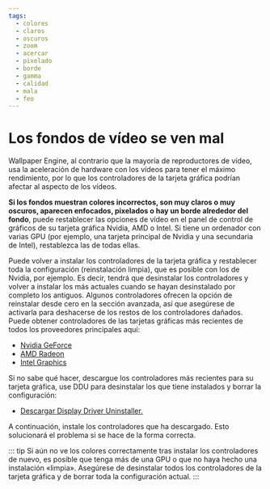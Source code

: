 ```yaml
---
tags:
  - colores
  - claros
  - oscuros
  - zoom
  - acercar
  - pixelado
  - borde
  - gamma
  - calidad
  - mala
  - feo
---
```


# Los fondos de vídeo se ven mal

Wallpaper Engine, al contrario que la mayoría de reproductores de vídeo, usa la aceleración de hardware con los vídeos para tener el máximo rendimiento, por lo que los controladores de la tarjeta gráfica podrían afectar al aspecto de los vídeos.

**Si los fondos muestran colores incorrectos, son muy claros o muy oscuros, aparecen enfocados, pixelados o hay un borde alrededor del fondo**, puede restablecer las opciones de vídeo en el panel de control de gráficos de su tarjeta gráfica Nvidia, AMD o Intel. Si tiene un ordenador con varias GPU (por ejemplo, una tarjeta principal de Nvidia y una secundaria de Intel), restablezca las de todas ellas.

Puede volver a instalar los controladores de la tarjeta gráfica y restablecer toda la configuración (reinstalación limpia), que es posible con los de Nvidia, por ejemplo. Es decir, tendrá que desinstalar los controladores y volver a instalar los más actuales cuando se hayan desinstalado por completo los antiguos. Algunos controladores ofrecen la opción de reinstalar desde cero en la sección avanzada, así que asegúrese de activarla para deshacerse de los restos de los controladores dañados. Puede obtener controladores de las tarjetas gráficas más recientes de todos los proveedores principales aquí:

* [Nvidia GeForce](https://www.nvidia.es/Download/index.aspx?lang=es)
* [AMD Radeon](https://www.amd.com/es/support)
* [Intel Graphics](https://downloadcenter.intel.com/product/80939/Graphics-Drivers)

Si no sabe qué hacer, descargue los controladores más recientes para su tarjeta gráfica, use DDU para desinstalar los que tiene instalados y borrar la configuración:

* [Descargar Display Driver Uninstaller.](https://www.guru3d.com/files-details/display-driver-uninstaller-download.html)

A continuación, instale los controladores que ha descargado. Esto solucionará el problema si se hace de la forma correcta.

::: tip Si aún no ve los colores correctamente tras instalar los controladores de nuevo, es posible que tenga más de una GPU o que no haya hecho una instalación «limpia». Asegúrese de desinstalar todos los controladores de la tarjeta gráfica y de borrar toda la configuración actual. :::